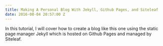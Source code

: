 ```yaml
---
title: Making A Personal Blog With Jekyll, Github Pages, and Siteleaf
date: 2016-08-04 20:57:00 Z
---
```


In this tutorial, I will cover how to create a blog like this one using the static page manager Jekyll which is hosted on Github Pages and managed by Siteleaf. 